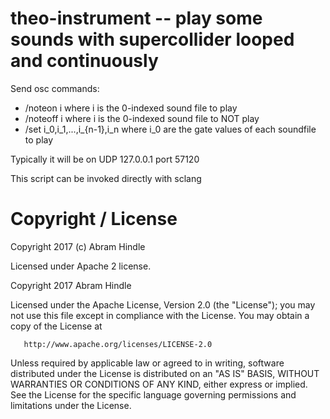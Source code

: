 # theo-instrument -- play some sounds with supercollider looped and continuously

Send osc commands:

* /noteon i where i is the 0-indexed sound file to play
* /noteoff i where i is the 0-indexed sound file to NOT play
* /set i_0,i_1,...,i_{n-1},i_n where i_0 are the gate values of each soundfile to play

Typically it will be on UDP 127.0.0.1 port 57120

This script can be invoked directly with sclang

# Copyright / License

Copyright 2017 (c) Abram Hindle

Licensed under Apache 2 license.

   Copyright 2017 Abram Hindle

   Licensed under the Apache License, Version 2.0 (the "License");
   you may not use this file except in compliance with the License.
   You may obtain a copy of the License at

       http://www.apache.org/licenses/LICENSE-2.0

   Unless required by applicable law or agreed to in writing, software
   distributed under the License is distributed on an "AS IS" BASIS,
   WITHOUT WARRANTIES OR CONDITIONS OF ANY KIND, either express or implied.
   See the License for the specific language governing permissions and
   limitations under the License.
